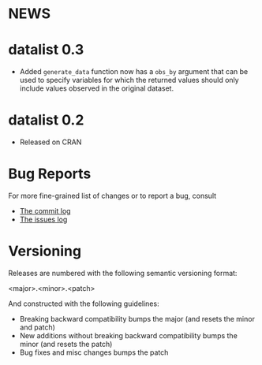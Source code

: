# NEWS

# datalist 0.3

* Added `generate_data` function now has a `obs_by` argument that can be used
to specify variables for which the returned values should only include values
observed in the original dataset.

# datalist 0.2

* Released on CRAN

# Bug Reports 

For more fine-grained list of changes or to report a bug, consult 

* [The commit log](https://github.com/joethorley/datalist/commits/master)
* [The issues log](https://github.com/joethorley/datalist/issues)

# Versioning

Releases are numbered with the following semantic versioning format:

\<major\>.\<minor\>.\<patch\>

And constructed with the following guidelines:

* Breaking backward compatibility bumps the major (and resets the minor 
  and patch)
* New additions without breaking backward compatibility bumps the minor 
  (and resets the patch)
* Bug fixes and misc changes bumps the patch
